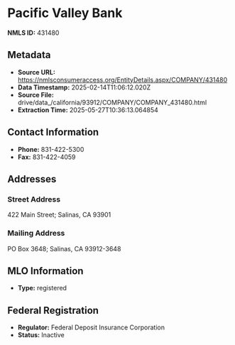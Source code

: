 # Pacific Valley Bank

**NMLS ID:** 431480

## Metadata
- **Source URL:** https://nmlsconsumeraccess.org/EntityDetails.aspx/COMPANY/431480
- **Data Timestamp:** 2025-02-14T11:06:12.020Z
- **Source File:** drive/data_/california/93912/COMPANY/COMPANY_431480.html
- **Extraction Time:** 2025-05-27T10:36:13.064854

## Contact Information
- **Phone:** 831-422-5300
- **Fax:** 831-422-4059

## Addresses
### Street Address
422 Main Street; Salinas, CA 93901

### Mailing Address
PO Box 3648; Salinas, CA 93912-3648

## MLO Information
- **Type:** registered

## Federal Registration
- **Regulator:** Federal Deposit Insurance Corporation
- **Status:** Inactive
